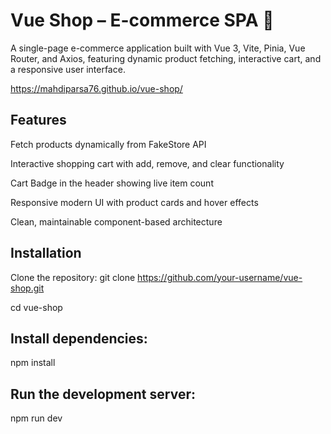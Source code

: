 # Vue Shop – E-commerce SPA 🛒

A single-page e-commerce application built with Vue 3, Vite, Pinia, Vue Router, and Axios, featuring dynamic product fetching, interactive cart, and a responsive user interface.

https://mahdiparsa76.github.io/vue-shop/

## Features

Fetch products dynamically from FakeStore API

Interactive shopping cart with add, remove, and clear functionality

Cart Badge in the header showing live item count

Responsive modern UI with product cards and hover effects

Clean, maintainable component-based architecture

## Installation

Clone the repository:
git clone https://github.com/your-username/vue-shop.git

cd vue-shop

## Install dependencies:

npm install

## Run the development server:

npm run dev

